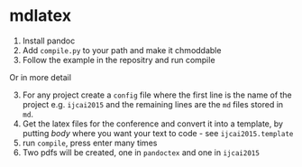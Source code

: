 # mdlatex

1. Install pandoc
2. Add `compile.py` to your path and make it chmoddable
3. Follow the example in the repositry and run compile

Or in more detail

3. For any project create a `config` file where the first line is the name of the project e.g. `ijcai2015` and the remaining lines are the `md` files stored in `md`.
5. Get the latex files for the conference and convert it into a template, by putting $body$ where you want your text to code - see `ijcai2015.template`
6. run `compile`, press enter many times
7. Two pdfs will be created, one in `pandoctex` and one in `ijcai2015`